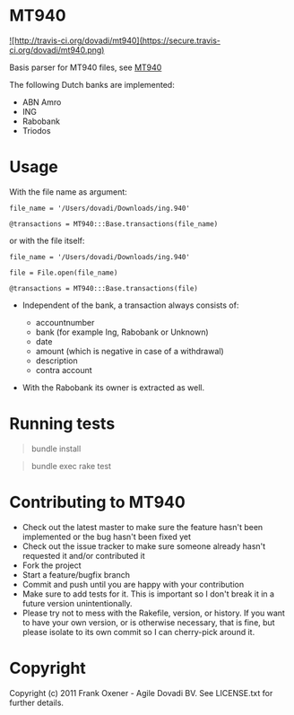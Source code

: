 MT940
======

<a href='http://travis-ci.org/dovadi/mt940'>
![http://travis-ci.org/dovadi/mt940](https://secure.travis-ci.org/dovadi/mt940.png)
</a>

Basis parser for MT940 files, see [MT940](http://nl.wikipedia.org/wiki/MT940)

The following Dutch banks are implemented:

* ABN Amro
* ING
* Rabobank
* Triodos

Usage
=====

With the file name as argument:

    file_name = '/Users/dovadi/Downloads/ing.940'

    @transactions = MT940:::Base.transactions(file_name)

or with the file itself:

    file_name = '/Users/dovadi/Downloads/ing.940'

    file = File.open(file_name)

    @transactions = MT940:::Base.transactions(file)


* Independent of the bank, a transaction always consists of:

  - accountnumber
  - bank (for example Ing, Rabobank or Unknown)
  - date
  - amount (which is negative in case of a withdrawal)
  - description
  - contra account

* With the Rabobank its owner is extracted as well.

Running tests
=============

> bundle install

> bundle exec rake test

Contributing to MT940
=====================
 
* Check out the latest master to make sure the feature hasn't been implemented or the bug hasn't been fixed yet
* Check out the issue tracker to make sure someone already hasn't requested it and/or contributed it
* Fork the project
* Start a feature/bugfix branch
* Commit and push until you are happy with your contribution
* Make sure to add tests for it. This is important so I don't break it in a future version unintentionally.
* Please try not to mess with the Rakefile, version, or history. If you want to have your own version, or is otherwise necessary, that is fine, but please isolate to its own commit so I can cherry-pick around it.

Copyright
==========

Copyright (c) 2011 Frank Oxener - Agile Dovadi BV. See LICENSE.txt for further details.

